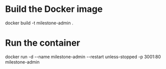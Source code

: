 # Build the Docker image
docker build -t milestone-admin .

# Run the container
docker run -d --name milestone-admin --restart unless-stopped -p 3001:80 milestone-admin
